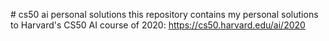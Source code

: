 # cs50 ai personal solutions
this repository contains my personal solutions to Harvard's CS50 AI course of 2020: https://cs50.harvard.edu/ai/2020

